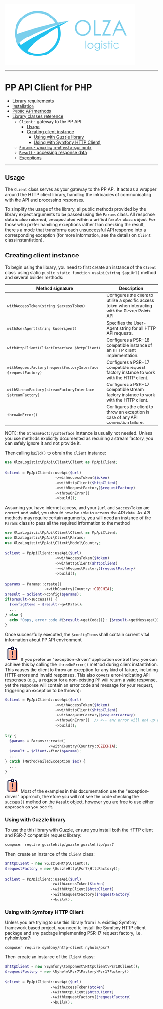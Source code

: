 ![Olza Logistic Logo](olza-logo-small.png)

---

# PP API Client for PHP

* [Library requirements](requirements.md)
* [Installation](installation.md)
* [Public API methods](api.md)
* [Library classes reference](classes.md)
  * `Client` - gateway to the PP API
    * [Usage](#usage)
    * [Creating client instance](#creating-client-instance)
      * [Using with Guzzle library](#using-with-guzzle-library)
      * [Using with Symfony HTTP Client)](#using-with-symfony-http-client)
  * [`Params` - passing method arguments](params.md)
  * [`Result` - accessing response data](response.md)
  * [Exceptions](exceptions.md)

---

## Usage

The `Client` class serves as your gateway to the PP API. It acts as a wrapper around the HTTP client
library, handling the intricacies of communicating with the API and processing responses.

To simplify the usage of the library, all public methods provided by the library expect arguments to
be passed using the `Params` class. All response data is also returned, encapsulated within a
unified `Result` class object. For those who prefer handling exceptions rather than checking the
result, there's a mode that transforms each unsuccessful API response into a corresponding
exception (for more information, see the details on `Client` class instantiation).

## Creating client instance

To begin using the library, you need to first create an instance of the `Client` class, using
static `public static function useApi(string $apiUrl)` method and several builder methods:

| Method signature                                              | Description                                                                                           |
|---------------------------------------------------------------|-------------------------------------------------------------------------------------------------------|
| `withAccessToken(string $accessToken)`                        | Configures the client to utilize a specific access token when interacting with the Pickup Points API. |
| `withUserAgent(string $userAgent)`                            | Specifies the User-Agent string for all HTTP API requests.                                            |
| `withHttpClient(ClientInterface $httpClient)`                 | Configures a PSR-18 compatible instance of an HTTP client implementation.                             |
| `withRequestFactory(requestFactoryInterface $requestFactory)` | Configures a PSR-17 compatible request factory instance to work with the HTTP client.                 |
| `withStreamFactory(streamFactoryInterface $streamFactory)`    | Configures a PSR-17 compatible stream factory instance to work with the HTTP client.                  |
| `throwOnError()`                                              | Configures the client to throw an exception in case of any API connection failure.                    |

NOTE: the `StreamFactoryInterface` instance is usually not needed. Unless you use methods
explicitly documented as requiring a stream factory, you can safely ignore it and not provide it.

Then calling `build()` to obrain the `Client` instance:

```php
use OlzaLogistic\PpApi\Client\Client as PpApiClient;

$client = PpApiClient::useApi($url)
                       ->withAccessToken($token)
                       ->withHttpClient($httpClient)
                       ->withRequestFactory($requestFactory)
                       ->throwOnError()
                       ->build();
```

Assuming you have internet access, and your `$url` and `$accessToken` are correct and valid, you
should now be able to access the API data. As API methods may require certain arguments, you will
need an instance of the `Params` class to pass all the required information to the method:

```php
use OlzaLogistic\PpApi\Client\Client as PpApiClient;
use OlzaLogistic\PpApi\Client\Params;
use OlzaLogistic\PpApi\Client\Model\Country;

$client = PpApiClient::useApi($url)
                       ->withAccessToken($token)
                       ->withHttpClient($httpClient)
                       ->withRequestFactory($requestFactory)
                       ->build();

$params = Params::create()
                  ->withCountry(Country::CZECHIA);
$result = $client->config($params);
if($result->success()) {
  $configItems = $result->getData();
  ...
} else {
  echo "Oops, error code #{$result->getCode()}: {$result->getMessage()}" . PHP_EOL;
}
```

Once successfully executed, the `$configItems` shall contain current vital information about PP API
environment.

![Note](note.png) If you prefer an "exception-driven" application control flow, you can achieve this
by calling the `throwOnError()` method during client instantiation. This causes the client to throw
an exception for any kind of failure, including HTTP errors and invalid responses. This also covers
error-indicating API responses (e.g., a request for a non-existing PP will return a valid response,
yet the response will contain an error code and message for your request, triggering an exception to
be thrown):

```php
$client = PpApiClient::useApi($url)
                       ->withAccessToken($token)
                       ->withHttpClient($httpClient)
                       ->withRequestFactory($requestFactory)
                       ->throwOnError()  // <-- any error will end up as an exception
                       ->build();

try {
  $params = Params::create()
                    ->withCountry(Country::CZECHIA);
  $result = $client->find($params);
  ...
} catch (MethodFailedException $ex) {
  ...
}
```

![Note](note.png) Most of the examples in this documentation use the "exception-driven" approach,
therefore you will not see the code checking the `success()` method on the `Result` object, however
you are free to use either approach as you see fit.

### Using with Guzzle library

To use the this library with Guzzle, ensure you install both the HTTP client and PSR-7 compatible
request library:

```bash
composer require guzzlehttp/guzzle guzzlehttp/psr7
```

Then, create an instance of the `Client` class:

```php
$httpClient = new \GuzzleHttp\Client();
$requestFactory = new \GuzzleHttp\Psr7\HttpFactory();

$client = PpApiClient::useApi($url)
                     ->withAccessToken($token)
                     ->withHttpClient($httpClient)
                     ->withRequestFactory($requestFactory)
                     ->build();
```

### Using with Symfony HTTP Client

Unless you are trying to use this library from i.e. existing Symfony framework based project, you
need to install the Symfony HTTP client package and any package implementing PSR-17 request factory,
l.e. [nyholm/psr7](https://packagist.org/packages/nyholm/psr7):

```bash
composer require symfony/http-client nyholm/psr7
```

Then, create an instance of the `Client` class:

```php
$httpClient = new \Symfony\Component\HttpClient\Psr18Client();
$requestFactory = new \Nyholm\Psr7\Factory\Psr17Factory();

$client = PpApiClient::useApi($url)
                     ->withAccessToken($token)
                     ->withHttpClient($httpClient)
                     ->withRequestFactory($requestFactory)
                     ->build();
```
